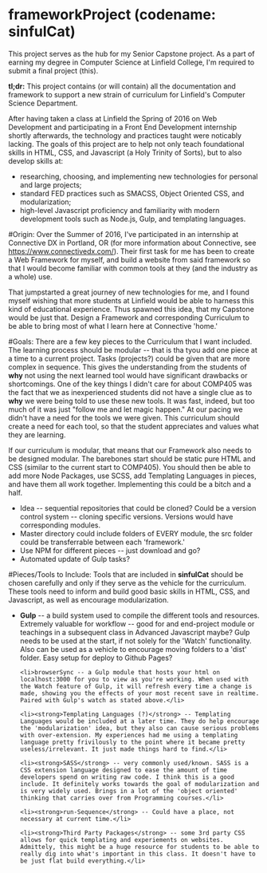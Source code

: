 # frameworkProject (codename: sinfulCat)
This project serves as the hub for my Senior Capstone project. As a part of earning my degree in Computer Science at Linfield College, I'm required to submit a final project (this). 

<strong>tl;dr:</strong> This project contains (or will contain) all the documentation and framework to support a new strain of curriculum for Linfield's Computer Science Department. 

After having taken a class at Linfield the Spring of 2016 on Web Development and participating in a Front End Development internship shortly afterwards, the technology and practices taught were noticably lacking. The goals of this project are to help not only teach foundational skills in HTML, CSS, and Javascript (a Holy Trinity of Sorts), but to also develop skills at: 
<ul>
<li>researching, choosing, and implementing new technologies for personal and large projects;</li>
<li>standard FED practices such as SMACSS, Object Oriented CSS, and modularization;</li>
<li>high-level Javascript proficiency and familiarity with modern development tools such as Node.js, Gulp, and templating languages.</li>
</ul>

#Origin:
Over the Summer of 2016, I've participated in an internship at Connective DX in Portland, OR (for more information about Connective, see https://www.connectivedx.com/). Their first task for me has been to create a Web Framework for myself, and build a website from said framework so that I would become familiar with common tools at they (and the industry as a whole) use. 

That jumpstarted a great journey of new technologies for me, and I found myself wishing that more students at Linfield would be able to harness this kind of educational experience. Thus spawned this idea, that my Capstone would be just that. Design a Framework and corresponding Curriculum to be able to bring most of what I learn here at Connective 'home.'

#Goals:
There are a few key pieces to the Curriculum that I want included. The learning process should be modular -- that is tha tyou add one piece at a time to a current project. Tasks (projects?) could be given that are more complex in sequence. This gives the understanding from the students of <strong>why</strong> not using the next learned tool would have significant drawbacks or shortcomings. One of the key things I didn't care for about COMP405 was the fact that we as inexperienced students did not have a single clue as to <strong>why</strong> we were being told to use these new tools. It was fast, indeed, but too much of it was just "follow me and let magic happen." At our pacing we didn't have a need for the tools we were given. This curriculum should create a need for each tool, so that the student appreciates and values what they are learning.

If our curriculum is modular, that means that our Framework also needs to be designed modular. The barebones start should be static pure HTML and CSS (similar to the current start to COMP405). You should then be able to add more Node Packages, use SCSS, add Templating Languages in pieces, and have them all work together. Implementing this could be a bitch and a half. 
<ul>
<li>Idea -- sequential repositories that could be cloned? Could be a version control system -- cloning specific versions. Versions would have corresponding modules.</li>
<li>Master directory could include folders of EVERY module, the src folder could be transferrable between each 'framework.'</li>
<li>Use NPM for different pieces -- just download and go?</li>
<li>Automated update of Gulp tasks?</li>
</ul>
   
#Pieces/Tools to Include:
Tools that are included in <strong>sinfulCat</strong> should be chosen carefully and only if they serve as the vehicle for the curriculum. These tools need to inform and build good basic skills in HTML, CSS, and Javascript, as well as encourage modularization. 
  <ul>
    <li><strong>Gulp</strong> -- a build system used to compile the different tools and resources. Extremely valuable for workflow -- good for and end-project module or teachings in a subsequent class in Advanced Javascript maybe? Gulp needs to be used at the start, if not solely for the 'Watch' functionality. Also can be used as a vehicle to encourage moving folders to a 'dist' folder. Easy setup for deploy to Github Pages?</li>
    
    <li>browserSync -- a Gulp module that hosts your html on localhost:3000 for you to view as you're working. When used with the Watch feature of Gulp, it will refresh every time a change is made, showing you the effects of your most recent save in realtime. Paired with Gulp's watch as stated above.</li>
    
    <li><strong>Templating Languages (?)</strong> -- Templating Languages would be included at a later time. They do help encourage the 'modularization' idea, but they also can cause serious problems with over-extension. My experiences had me using a templating language pretty frivilously to the point where it became pretty useless/irrelevant. It just made things hard to find.</li>
    
    <li><strong>SASS</strong> -- very commonly used/known. SASS is a CSS extension language designed to ease the amount of time developers spend on writing raw code. I think this is a good include. It definitely works towards the goal of modularization and is very widely used. Brings in a lot of the 'object oriented' thinking that carries over from Programming courses.</li>

    <li><strong>run-Sequence</strong> -- Could have a place, not necessary at current time.</li>
    
    <li><strong>Third Party Packages</strong> -- some 3rd party CSS allows for quick templating and experiements on websites. Admittely, this might be a huge resource for students to be able to really dig into what's important in this class. It doesn't have to be just flat build everything.</li>
  </ul>


